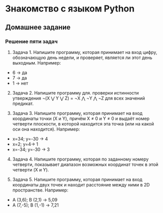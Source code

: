 # Знакомство с языком Python
## Домашнее задание

### Решение пяти задач

1. Задача 1. Напишите программу, которая принимает на вход цифру, обозначающую день недели, и проверяет, является ли этот день выходным. Например:
* 6 -> да
* 7 -> да
* 1 -> нет

2. Задача 2. Напишите программу для. проверки истинности утверждения ¬(X ⋁ Y ⋁ Z) = ¬X ⋀ ¬Y ⋀ ¬Z для всех значений предикат.

3. Задача 3. Напишите программу, которая принимает на вход координаты точки (X и Y), причём X ≠ 0 и Y ≠ 0 и выдаёт номер четверти плоскости, в которой находится эта точка (или на какой оси она находится). Например:
* x=34; y=-30 -> 4
* x=2; y=4-> 1
* x=-34; y=-30 -> 3

4. Задача 4. Напишите программу, которая по заданному номеру четверти, показывает диапазон возможных координат точек в этой четверти (X и Y).

5. Задача 5. Напишите программу, которая принимает на вход координаты двух точек и находит расстояние между ними в 2D пространстве. Например:
* A (3,6); B (2,1) -> 5,09
* A (7,-5); B (1,-1) -> 7,21